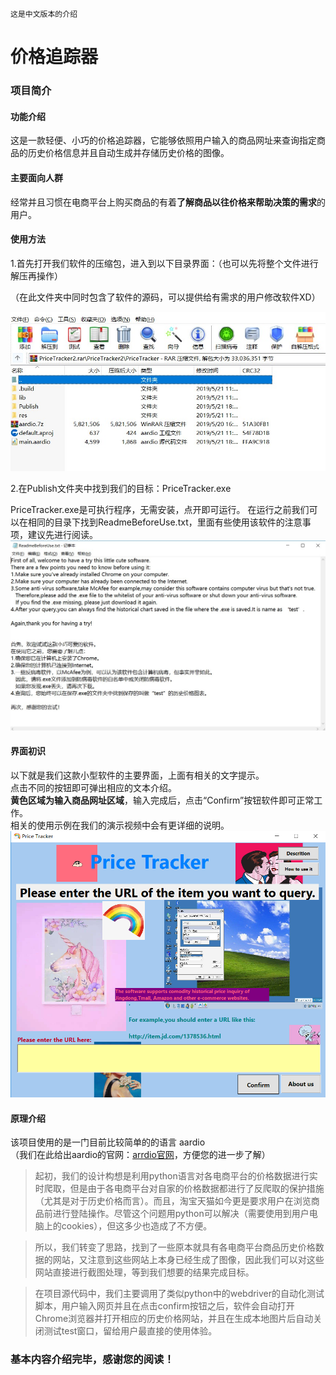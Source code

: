     
    这是中文版本的介绍
# 价格追踪器
                                           
### 项目简介
#### 功能介绍
这是一款轻便、小巧的价格追踪器，它能够依照用户输入的商品网址来查询指定商品的历史价格信息并且自动生成并存储历史价格的图像。  

#### 主要面向人群
经常并且习惯在电商平台上购买商品的有着**了解商品以往价格来帮助决策的需求**的用户。  

#### 使用方法
1.首先打开我们软件的压缩包，进入到以下目录界面：（也可以先将整个文件进行解压再操作）  

（在此文件夹中同时包含了软件的源码，可以提供给有需求的用户修改软件XD）  

![使用方法](https://github.com/AnonymousAudience/PriceTracker/blob/master/Pics_Used/a.jpg)

2.在Publish文件夹中找到我们的目标：PriceTracker.exe  

PriceTracker.exe是可执行程序，无需安装，点开即可运行。
在运行之前我们可以在相同的目录下找到ReadmeBeforeUse.txt，里面有些使用该软件的注意事项，建议先进行阅读。  
![建议阅读](https://github.com/AnonymousAudience/PriceTracker/blob/master/Pics_Used/b.jpg)

#### 界面初识
以下就是我们这款小型软件的主要界面，上面有相关的文字提示。  
点击不同的按钮即可弹出相应的文本介绍。  
**黄色区域为输入商品网址区域**，输入完成后，点击“Confirm”按钮软件即可正常工作。  
相关的使用示例在我们的演示视频中会有更详细的说明。
![界面初识](https://github.com/AnonymousAudience/PriceTracker/blob/master/Pics_Used/c.png)

#### 原理介绍
该项目使用的是一门目前比较简单的的语言 aardio  
（我们在此给出aardio的官网：[arrdio官网](http://www.aardio.com/)，方便您的进一步了解）

   >起初，我们的设计构想是利用python语言对各电商平台的价格数据进行实时爬取，但是由于各电商平台对自家的价格数据都进行了反爬取的保护措施（尤其是对于历史价格而言）。而且，淘宝天猫如今更是要求用户在浏览商品前进行登陆操作。尽管这个问题用python可以解决（需要使用到用户电脑上的cookies），但这多少也造成了不方便。  
  
   >所以，我们转变了思路，找到了一些原本就具有各电商平台商品历史价格数据的网站，又注意到这些网站上本身已经生成了图像，因此我们可以对这些网站直接进行截图处理，等到我们想要的结果完成目标。

   >在项目源代码中，我们主要调用了类似python中的webdriver的自动化测试脚本，用户输入网页并且在点击confirm按钮之后，软件会自动打开Chrome浏览器并打开相应的历史价格网站，并且在生成本地图片后自动关闭测试test窗口，留给用户最直接的使用体验。

### 基本内容介绍完毕，感谢您的阅读！
